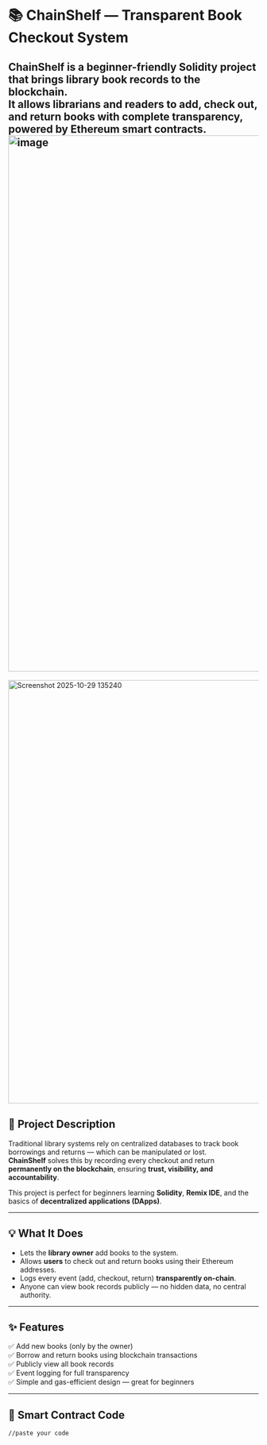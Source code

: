 # 📚 ChainShelf — Transparent Book Checkout System

ChainShelf is a **beginner-friendly Solidity project** that brings **library book records to the blockchain**.  
It allows librarians and readers to **add, check out, and return books** with **complete transparency**, powered by Ethereum smart contracts.
<img width="1920" height="1080" alt="image" src="[https://github.com/user-attachments/assets/da4e9bf9-19a0-4222-abda-85a72adae14a](https://1drv.ms/i/c/8f2a37cc8b4df57d/EWol5aCdlEZEsjJlS4_aCe8BaO6Db2EbUCh-DjZ_-dbiQA?e=2brSGg)" />
---


<img width="1870" height="853" alt="Screenshot 2025-10-29 135240" src="https://github.com/user-attachments/assets/513f97ea-a805-4c67-919b-f3ebb6ea1821" />


## 🚀 Project Description

Traditional library systems rely on centralized databases to track book borrowings and returns — which can be manipulated or lost.  
**ChainShelf** solves this by recording every checkout and return **permanently on the blockchain**, ensuring **trust, visibility, and accountability**.

This project is perfect for beginners learning **Solidity**, **Remix IDE**, and the basics of **decentralized applications (DApps)**.

---

## 💡 What It Does

- Lets the **library owner** add books to the system.  
- Allows **users** to check out and return books using their Ethereum addresses.  
- Logs every event (add, checkout, return) **transparently on-chain**.  
- Anyone can view book records publicly — no hidden data, no central authority.

---

## ✨ Features

✅ Add new books (only by the owner)  
✅ Borrow and return books using blockchain transactions  
✅ Publicly view all book records  
✅ Event logging for full transparency  
✅ Simple and gas-efficient design — great for beginners  

---

## 🧠 Smart Contract Code

```solidity
//paste your code
